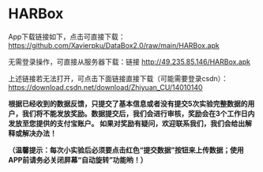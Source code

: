 # HARBox
App下载链接如下，点击可直接下载：
https://github.com/Xavierpku/DataBox2.0/raw/main/HARBox.apk

无需登录操作，可直接从服务器下载：链接 http://49.235.85.146/HARBox.apk

上述链接若无法打开，可点击下面链接直接下载（可能需要登录csdn）：
https://download.csdn.net/download/Zhiyuan_CU/14010140

**根据已经收到的数据反馈，只提交了基本信息或者没有提交5次实验完整数据的用户，我们将不能发放奖励。数据提交后，我们会进行审核，奖励会在3个工作日内发放至您提供的支付宝账户。
如果对奖励有疑问，欢迎联系我们，我们会给出解释或解决办法！**

**（温馨提示：每次小实验后必须要点击红色“提交数据”按钮来上传数据；使用APP前请务必关闭屏幕“自动旋转”功能哟！）**
